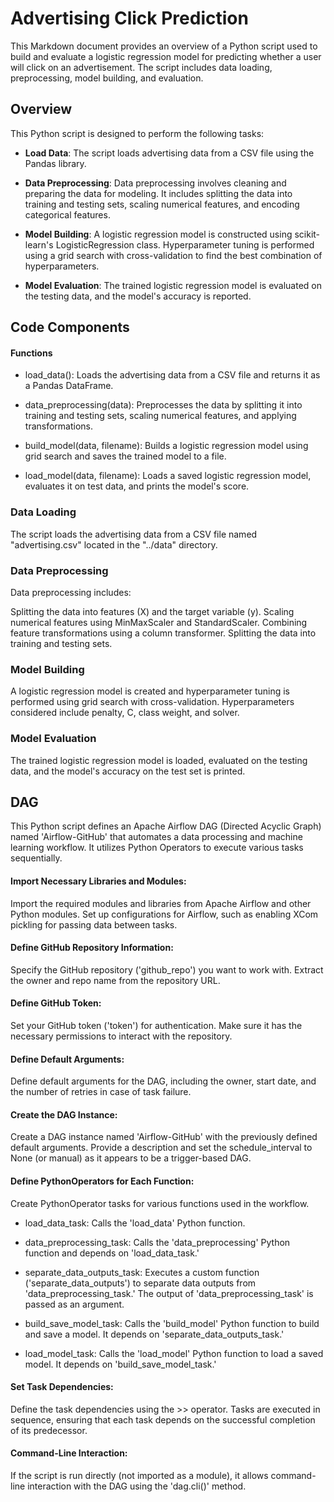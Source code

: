 # Advertising Click Prediction

This Markdown document provides an overview of a Python script used to build and evaluate a logistic regression model for predicting whether a user will click on an advertisement. The script includes data loading, preprocessing, model building, and evaluation.

## Overview
This Python script is designed to perform the following tasks:

- **Load Data**: The script loads advertising data from a CSV file using the Pandas library.

- **Data Preprocessing**: Data preprocessing involves cleaning and preparing the data for modeling. It includes splitting the data into training and testing sets, scaling numerical features, and encoding categorical features.

- **Model Building**: A logistic regression model is constructed using scikit-learn's LogisticRegression class. Hyperparameter tuning is performed using a grid search with cross-validation to find the best combination of hyperparameters.

- **Model Evaluation**: The trained logistic regression model is evaluated on the testing data, and the model's accuracy is reported.


## Code Components

#### Functions
- load_data(): Loads the advertising data from a CSV file and returns it as a Pandas DataFrame.

- data_preprocessing(data): Preprocesses the data by splitting it into training and testing sets, scaling numerical features, and applying transformations.

- build_model(data, filename): Builds a logistic regression model using grid search and saves the trained model to a file.

- load_model(data, filename): Loads a saved logistic regression model, evaluates it on test data, and prints the model's score.

### Data Loading
The script loads the advertising data from a CSV file named "advertising.csv" located in the "../data" directory.

### Data Preprocessing
Data preprocessing includes:

Splitting the data into features (X) and the target variable (y).
Scaling numerical features using MinMaxScaler and StandardScaler.
Combining feature transformations using a column transformer.
Splitting the data into training and testing sets.
### Model Building
A logistic regression model is created and hyperparameter tuning is performed using grid search with cross-validation. Hyperparameters considered include penalty, C, class weight, and solver.

### Model Evaluation
The trained logistic regression model is loaded, evaluated on the testing data, and the model's accuracy on the test set is printed.


## DAG
This Python script defines an Apache Airflow DAG (Directed Acyclic Graph) named 'Airflow-GitHub' that automates a data processing and machine learning workflow. It utilizes Python Operators to execute various tasks sequentially.

#### Import Necessary Libraries and Modules:

Import the required modules and libraries from Apache Airflow and other Python modules.
Set up configurations for Airflow, such as enabling XCom pickling for passing data between tasks.
#### Define GitHub Repository Information:

Specify the GitHub repository ('github_repo') you want to work with.
Extract the owner and repo name from the repository URL.
#### Define GitHub Token:

Set your GitHub token ('token') for authentication. Make sure it has the necessary permissions to interact with the repository.
#### Define Default Arguments:

Define default arguments for the DAG, including the owner, start date, and the number of retries in case of task failure.
#### Create the DAG Instance:

Create a DAG instance named 'Airflow-GitHub' with the previously defined default arguments.
Provide a description and set the schedule_interval to None (or manual) as it appears to be a trigger-based DAG.
#### Define PythonOperators for Each Function:

Create PythonOperator tasks for various functions used in the workflow.

- load_data_task: Calls the 'load_data' Python function.

- data_preprocessing_task: Calls the 'data_preprocessing' Python function and depends on 'load_data_task.'

- separate_data_outputs_task: Executes a custom function ('separate_data_outputs') to separate data outputs from 'data_preprocessing_task.' The output of 'data_preprocessing_task' is passed as an argument.

- build_save_model_task: Calls the 'build_model' Python function to build and save a model. It depends on 'separate_data_outputs_task.'

- load_model_task: Calls the 'load_model' Python function to load a saved model. It depends on 'build_save_model_task.'

#### Set Task Dependencies:

Define the task dependencies using the >> operator. Tasks are executed in sequence, ensuring that each task depends on the successful completion of its predecessor.
#### Command-Line Interaction:

If the script is run directly (not imported as a module), it allows command-line interaction with the DAG using the 'dag.cli()' method.




